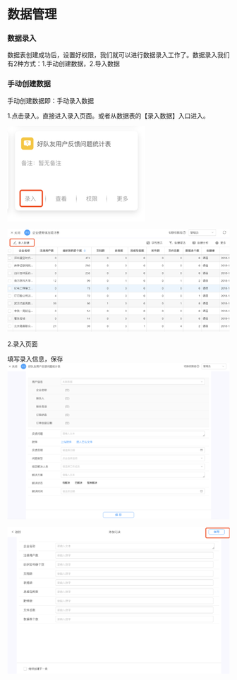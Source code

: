 # 数据管理

### 数据录入

数据表创建成功后，设置好权限，我们就可以进行数据录入工作了。数据录入我们有2种方式：1.手动创建数据，2.导入数据

### **手动创建数据**

手动创建数据即：手动录入数据

1.点击录入。直接进入录入页面。或者从数据表的【录入数据】入口进入。

![](/assets/import112201.png)

![](/assets/import36.png)

2.录入页面

填写录入信息，保存![](/assets/import112202.png)

![](/assets/import3523t.png)

